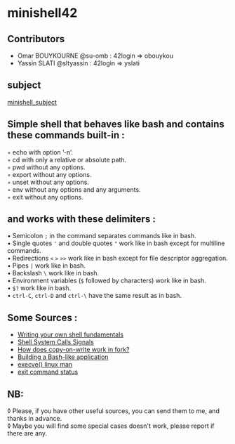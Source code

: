 # minishell42
## Contributors

 - Omar BOUYKOURNE	@su-omb 	: 	42login => obouykou
 - Yassin SLATI					@sltyassin 	: 	42login => yslati

## subject

[minishell_subject](https://github.com/su-omb/minishell42/blob/main/en.subject.pdf)


## Simple shell that behaves like bash and contains these commands built-in :

◦ echo with option ’-n’.  
◦ cd with only a relative or absolute path.  
◦ pwd without any options.  
◦ export without any options.  
◦ unset without any options.  
◦ env without any options and any arguments.  
◦ exit without any options.  

## and works with these delimiters :

• Semicolon `;` in the command separates commands like in bash.  
• Single quotes `'` and double quotes `"` work like in bash except for multiline commands.  
• Redirections `<` `>` `>>` work like in bash except for file descriptor aggregation.  
• Pipes `|` work like in bash.  
• Backslash `\` work like in bash.  
• Environment variables (`$` followed by characters) work like in bash.  
• `$?` work like in bash.  
• `ctrl-C`, `ctrl-D` and `ctrl-\` have the same result as in bash.  

## Some Sources :

 - [Writing your own shell fundamentals](https://www.cs.purdue.edu/homes/grr/SystemsProgrammingBook/Book/Chapter5-WritingYourOwnShell.pdf)
 - [Shell System Calls Signals](https://cdn.discordapp.com/attachments/769898609562746880/776363294013128734/Shells_SystemCalls_Signals.ppt)
 - [How does copy-on-write work in fork?](https://stackoverflow.com/questions/27161412/how-does-copy-on-write-work-in-fork?rq=1)
 - [ Building a Bash-like application](https://medium.com/@ssreehari/building-a-bash-like-application-e17122609be4)
 - [ execve() linux man](https://linux.die.net/man/2/execve)
 - [exit command status](https://www.cyberciti.biz/faq/linux-bash-exit-status-set-exit-statusin-bash/)


## NB:
◊ Please, if you have other useful sources, you can send them to me, and thanks in advance.  
◊ Maybe you will find some special cases doesn't work, please report if there are any.
